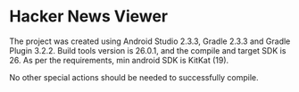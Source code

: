 # Hacker News Viewer

The project was created using Android Studio 2.3.3, Gradle 2.3.3 and Gradle Plugin 3.2.2.
Build tools version is 26.0.1, and the compile and target SDK is 26.
As per the requirements, min android SDK is KitKat (19).

No other special actions should be needed to successfully compile.